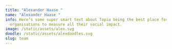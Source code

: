 ```yaml
---
title: "Alexander Haase "
name: "Alexander Haase "
info: Here’s some super smart text about Topia being the best place for social
  organisations to measure all their social impact.
image: /static/assets/alex.svg
doodle: /static/assets/alexdoodles.svg
slug: team
---
```

